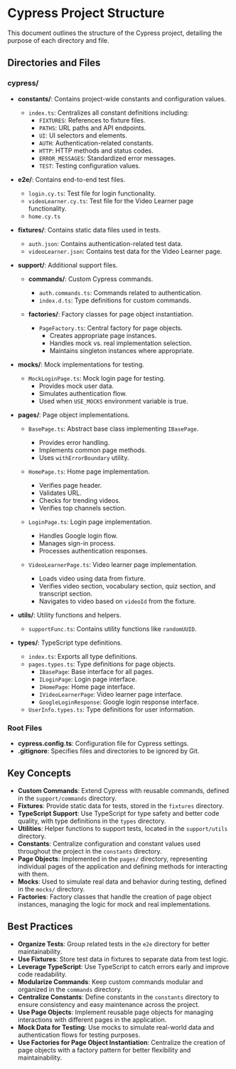 # Cypress Project Structure

This document outlines the structure of the Cypress project, detailing the purpose of each directory and file.

## Directories and Files

### cypress/

- **constants/**: Contains project-wide constants and configuration values.

  - `index.ts`: Centralizes all constant definitions including:
    - `FIXTURES`: References to fixture files.
    - `PATHS`: URL paths and API endpoints.
    - `UI`: UI selectors and elements.
    - `AUTH`: Authentication-related constants.
    - `HTTP`: HTTP methods and status codes.
    - `ERROR_MESSAGES`: Standardized error messages.
    - `TEST`: Testing configuration values.

- **e2e/**: Contains end-to-end test files.

  - `login.cy.ts`: Test file for login functionality.
  - `videoLearner.cy.ts`: Test file for the Video Learner page functionality.
  - `home.cy.ts`

- **fixtures/**: Contains static data files used in tests.

  - `auth.json`: Contains authentication-related test data.
  - `videoLearner.json`: Contains test data for the Video Learner page.

- **support/**: Additional support files.

  - **commands/**: Custom Cypress commands.

    - `auth.commands.ts`: Commands related to authentication.
    - `index.d.ts`: Type definitions for custom commands.

  - **factories/**: Factory classes for page object instantiation.
    - `PageFactory.ts`: Central factory for page objects.
      - Creates appropriate page instances.
      - Handles mock vs. real implementation selection.
      - Maintains singleton instances where appropriate.

- **mocks/**: Mock implementations for testing.

  - `MockLoginPage.ts`: Mock login page for testing.
    - Provides mock user data.
    - Simulates authentication flow.
    - Used when `USE_MOCKS` environment variable is true.

- **pages/**: Page object implementations.

  - `BasePage.ts`: Abstract base class implementing `IBasePage`.

    - Provides error handling.
    - Implements common page methods.
    - Uses `withErrorBoundary` utility.

  - `HomePage.ts`: Home page implementation.

    - Verifies page header.
    - Validates URL.
    - Checks for trending videos.
    - Verifies top channels section.

  - `LoginPage.ts`: Login page implementation.

    - Handles Google login flow.
    - Manages sign-in process.
    - Processes authentication responses.

  - `VideoLearnerPage.ts`: Video learner page implementation.
    - Loads video using data from fixture.
    - Verifies video section, vocabulary section, quiz section, and transcript section.
    - Navigates to video based on `videoId` from the fixture.

- **utils/**: Utility functions and helpers.

  - `supportFunc.ts`: Contains utility functions like `randomUUID`.

- **types/**: TypeScript type definitions.
  - `index.ts`: Exports all type definitions.
  - `pages.types.ts`: Type definitions for page objects.
    - `IBasePage`: Base interface for all pages.
    - `ILoginPage`: Login page interface.
    - `IHomePage`: Home page interface.
    - `IVideoLearnerPage`: Video learner page interface.
    - `GoogleLoginResponse`: Google login response interface.
  - `UserInfo.types.ts`: Type definitions for user information.

### Root Files

- **cypress.config.ts**: Configuration file for Cypress settings.
- **.gitignore**: Specifies files and directories to be ignored by Git.

## Key Concepts

- **Custom Commands**: Extend Cypress with reusable commands, defined in the `support/commands` directory.
- **Fixtures**: Provide static data for tests, stored in the `fixtures` directory.
- **TypeScript Support**: Use TypeScript for type safety and better code quality, with type definitions in the `types` directory.
- **Utilities**: Helper functions to support tests, located in the `support/utils` directory.
- **Constants**: Centralize configuration and constant values used throughout the project in the `constants` directory.
- **Page Objects**: Implemented in the `pages/` directory, representing individual pages of the application and defining methods for interacting with them.
- **Mocks**: Used to simulate real data and behavior during testing, defined in the `mocks/` directory.
- **Factories**: Factory classes that handle the creation of page object instances, managing the logic for mock and real implementations.

## Best Practices

- **Organize Tests**: Group related tests in the `e2e` directory for better maintainability.
- **Use Fixtures**: Store test data in fixtures to separate data from test logic.
- **Leverage TypeScript**: Use TypeScript to catch errors early and improve code readability.
- **Modularize Commands**: Keep custom commands modular and organized in the `commands` directory.
- **Centralize Constants**: Define constants in the `constants` directory to ensure consistency and easy maintenance across the project.
- **Use Page Objects**: Implement reusable page objects for managing interactions with different pages in the application.
- **Mock Data for Testing**: Use mocks to simulate real-world data and authentication flows for testing purposes.
- **Use Factories for Page Object Instantiation**: Centralize the creation of page objects with a factory pattern for better flexibility and maintainability.
